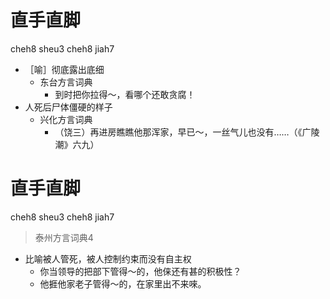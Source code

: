 # 直手直脚
cheh8 sheu3 cheh8 jiah7
+ ［喻］彻底露出底细
  * 东台方言词典
    - 到时把你拉得～，看哪个还敢贪腐！
+ 人死后尸体僵硬的样子
  * 兴化方言词典
    - （饶三）再进房瞧瞧他那浑家，早已～，一丝气儿也没有……（《广陵潮》六九）

# 直手直脚
cheh8 sheu3 cheh8 jiah7
> 泰州方言词典4
- 比喻被人管死，被人控制约束而没有自主权
  - 你当领导的把部下管得～的，他俫还有甚的积极性？
  - 他捱他家老子管得～的，在家里出不来唻。
